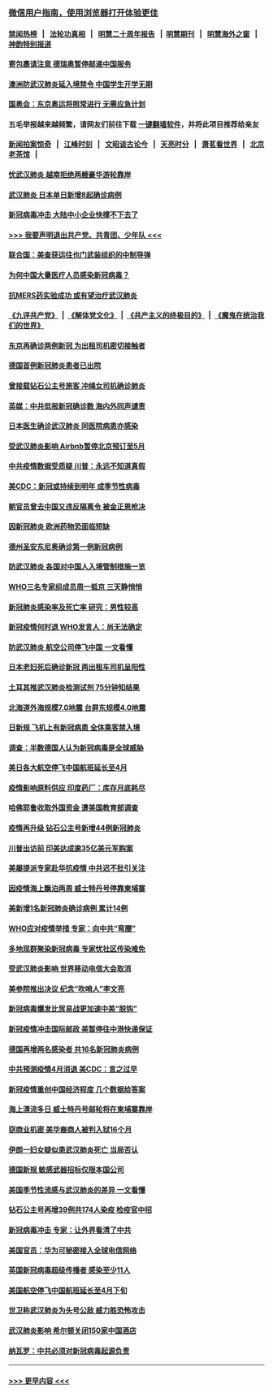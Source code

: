### [微信用户指南，使用浏览器打开体验更佳](https://github.com/gfw-breaker/banned-news1/blob/master/indexes/wechat-guide.md?t=0)
#### [禁闻热榜](热点新闻.md?t=0)  &nbsp;&nbsp;|&nbsp;&nbsp; [法轮功真相](https://github.com/gfw-breaker/truth/blob/master/README.md?t=0) &nbsp;&nbsp;|&nbsp;&nbsp; [明慧二十周年报告](https://github.com/gfw-breaker/mh-reports/blob/master/README.md?t=0) &nbsp;&nbsp;|&nbsp;&nbsp;[明慧期刊](https://github.com/gfw-breaker/mh-qikan) &nbsp;&nbsp;|&nbsp;&nbsp; [明慧海外之窗](https://github.com/gfw-breaker/mh-news/blob/master/README.md?t=0) &nbsp;&nbsp;|&nbsp;&nbsp; [神韵特别报道](https://github.com/gfw-breaker/mh-news/blob/master/shenyun.md?t=0)
#### [寄包裹请注意 德瑞奥暂停邮递中国服务](../pages/nsc418/n11869727.md?t=02150422) 
#### [澳洲防武汉肺炎延入境禁令 中国学生开学无期](../pages/nsc418/n11869546.md?t=02150422) 
#### [国奥会：东京奥运将照常进行 无需应急计划](../pages/nsc418/n11869422.md?t=02150422) 
#### 五毛举报越来越频繁，请网友们前往下载 [一键翻墙软件](https://github.com/gfw-breaker/ssr-accounts)，并将此项目推荐给亲友
#### [新闻拍案惊奇](https://github.com/gfw-breaker/banned-news1/blob/master/pages/link4.md) &nbsp;&nbsp;|&nbsp;&nbsp; [江峰时刻](https://github.com/gfw-breaker/banned-news1/blob/master/pages/link4.md) &nbsp;&nbsp;|&nbsp;&nbsp; [文昭谈古论今](https://github.com/gfw-breaker/banned-news1/blob/master/pages/link4.md) &nbsp;&nbsp;|&nbsp;&nbsp; [天亮时分](https://github.com/gfw-breaker/banned-news1/blob/master/pages/link4.md) &nbsp;&nbsp;|&nbsp;&nbsp; [萧茗看世界](https://github.com/gfw-breaker/banned-news1/blob/master/pages/link4.md) &nbsp;&nbsp;|&nbsp;&nbsp; [北京老茶馆](https://github.com/gfw-breaker/banned-news1/blob/master/pages/link4.md) &nbsp;&nbsp;|&nbsp;&nbsp; 
#### [忧武汉肺炎 越南拒绝两艘豪华游轮靠岸](../pages/nsc418/n11867444.md?t=02150422) 
#### [武汉肺炎 日本单日新增8起确诊病例](../pages/nsc418/n11869272.md?t=02150422) 
#### [新冠病毒冲击 大陆中小企业快撑不下去了](../pages/nsc418/n11869259.md?t=02150422) 
#### [>>> 我要声明退出共产党、共青团、少年队 <<<](https://github.com/begood0513/goodnews/blob/master/quit/letter.md) 
#### [联合国：美查获运往也门武装组织的中制导弹](../pages/nsc418/n11868677.md?t=02150422) 
#### [为何中国大量医疗人员感染新冠病毒？](../pages/nsc418/n11869001.md?t=02150422) 
#### [抗MERS药实验成功 或有望治疗武汉肺炎](../pages/nsc418/n11868912.md?t=02150422) 
#### [《九评共产党》](https://github.com/begood0513/9ping.md/blob/master/README.md) &nbsp;|&nbsp; [《解体党文化》](../../../../jtdwh.md/blob/master/README.md)  &nbsp;|&nbsp; [《共产主义的终极目的》](../../../../gczydzjmd.md/blob/master/README.md) &nbsp;|&nbsp; [《魔鬼在统治我们的世界》](../../../../mgztzwmdsj.md/blob/master/README.md) 
#### [东京再确诊两例新冠 为出租司机密切接触者](../pages/nsc418/n11868770.md?t=02150422) 
#### [德国首例新冠肺炎患者已出院](../pages/nsc418/n11868714.md?t=02150422) 
#### [曾接载钻石公主号旅客 冲绳女司机确诊肺炎](../pages/nsc418/n11868610.md?t=02150422) 
#### [英媒：中共低报新冠确诊数 海内外同声谴责](../pages/nsc418/n11867421.md?t=02150422) 
#### [日本医生确诊武汉肺炎 同医院病患亦感染](../pages/nsc418/n11867779.md?t=02150422) 
#### [受武汉肺炎影响 Airbnb暂停北京预订至5月](../pages/nsc418/n11867428.md?t=02150422) 
#### [中共疫情数据受质疑 川普：永远不知道真假](../pages/nsc418/n11867195.md?t=02150422) 
#### [美CDC：新冠或持续到明年 成季节性病毒](../pages/nsc418/n11867279.md?t=02150422) 
#### [朝官员曾去中国又违反隔离令 被金正恩枪决](../pages/nsc418/n11867087.md?t=02150422) 
#### [因新冠肺炎 欧洲药物恐面临短缺](../pages/nsc418/n11867036.md?t=02150422) 
#### [德州圣安东尼奥确诊第一例新冠病例](../pages/nsc418/n11867194.md?t=02150422) 
#### [防武汉肺炎 各国对中国人入境管制措施一览](../pages/nsc418/n11838726.md?t=02150422) 
#### [WHO三名专家组成员周一抵京 三天静悄悄](../pages/nsc418/n11866947.md?t=02150422) 
#### [新冠肺炎感染率及死亡率 研究：男性较高](../pages/nsc418/n11866956.md?t=02150422) 
#### [新冠疫情何时退 WHO发言人：尚无法确定](../pages/nsc418/n11866864.md?t=02150422) 
#### [防武汉肺炎 航空公司停飞中国 一文看懂](../pages/nsc418/n11866800.md?t=02150422) 
#### [日本老妇死后确诊新冠 两出租车司机呈阳性](../pages/nsc418/n11866755.md?t=02150422) 
#### [土耳其推武汉肺炎检测试剂 75分钟知结果](../pages/nsc418/n11866520.md?t=02150422) 
#### [北海道外海规模7.0地震 台屏东规模4.0地震](../pages/nsc418/n11866262.md?t=02150422) 
#### [日新规 飞机上有新冠病患 全体乘客禁入境](../pages/nsc418/n11866233.md?t=02150422) 
#### [调查：半数德国人认为新冠病毒是全球威胁](../pages/nsc418/n11866687.md?t=02150422) 
#### [美日各大航空停飞中国航班延长至4月](../pages/nsc418/n11865980.md?t=02150422) 
#### [疫情影响原料供应 印度药厂：库存月底耗尽](../pages/nsc418/n11865151.md?t=02150422) 
#### [哈佛耶鲁收取外国资金 遭美国教育部调查](../pages/nsc418/n11864950.md?t=02150422) 
#### [疫情再升级 钻石公主号新增44例新冠肺炎](../pages/nsc418/n11865033.md?t=02150422) 
#### [川普出访前 印美达成逾35亿美元军购案](../pages/nsc418/n11865444.md?t=02150422) 
#### [美屡提派专家赴华抗疫情 中共迟不批引关注](../pages/nsc418/n11864719.md?t=02150422) 
#### [因疫情海上飘泊两周 威士特丹号停靠柬埔寨](../pages/nsc418/n11865007.md?t=02150422) 
#### [美新增1名新冠肺炎确诊病例 累计14例](../pages/nsc418/n11864893.md?t=02150422) 
#### [WHO应对疫情举措 专家：向中共“弯腰”](../pages/nsc418/n11864727.md?t=02150422) 
#### [多地现群聚染新冠病毒 专家忧社区传染难免](../pages/nsc418/n11864715.md?t=02150422) 
#### [受武汉肺炎影响 世界移动电信大会取消](../pages/nsc418/n11864629.md?t=02150422) 
#### [美参院推出决议 纪念“吹哨人”李文亮](../pages/nsc418/n11863852.md?t=02150422) 
#### [新冠病毒爆发比贸易战更加速中美“脱钩”](../pages/nsc418/n11864470.md?t=02150422) 
#### [新冠疫情冲击国际邮政 美暂停往中港快递保证](../pages/nsc418/n11864207.md?t=02150422) 
#### [德国再增两名感染者 共16名新冠肺炎病例](../pages/nsc418/n11864293.md?t=02150422) 
#### [中共预测疫情4月消退 美CDC：言之过早](../pages/nsc418/n11864310.md?t=02150422) 
#### [新冠疫情重创中国经济程度 几个数据给答案](../pages/nsc418/n11864203.md?t=02150422) 
#### [海上漂流多日 威士特丹号邮轮将在柬埔寨靠岸](../pages/nsc418/n11864029.md?t=02150422) 
#### [窃商业机密 美华裔商人被判入狱16个月](../pages/nsc418/n11863911.md?t=02150422) 
#### [伊朗一妇女疑似患武汉肺炎死亡 当局否认](../pages/nsc418/n11863650.md?t=02150422) 
#### [德国新规 敏感武器招标仅限本国公司](../pages/nsc418/n11863509.md?t=02150422) 
#### [美国季节性流感与武汉肺炎的差异 一文看懂](../pages/nsc418/n11862428.md?t=02150422) 
#### [钻石公主号再增39例共174人染疫 检疫官中招](../pages/nsc418/n11862422.md?t=02150422) 
#### [新冠病毒冲击 专家：让外界看清了中共](../pages/nsc418/n11862280.md?t=02150422) 
#### [美国官员：华为可秘密接入全球电信网络](../pages/nsc418/n11862122.md?t=02150422) 
#### [英国新冠病毒超级传播者 感染至少11人](../pages/nsc418/n11862023.md?t=02150422) 
#### [美国航空停飞中国航班延长至4月下旬](../pages/nsc418/n11861970.md?t=02150422) 
#### [世卫称武汉肺炎为头号公敌 威力胜恐怖攻击](../pages/nsc418/n11861982.md?t=02150422) 
#### [武汉肺炎影响 希尔顿关闭150家中国酒店](../pages/nsc418/n11859887.md?t=02150422) 
#### [纳瓦罗：中共必须对新冠病毒起源负责](../pages/nsc418/n11861810.md?t=02150422) 

----
#### [ >>> 更早内容 <<< ](../indexes/nsc418-earlier.md)
